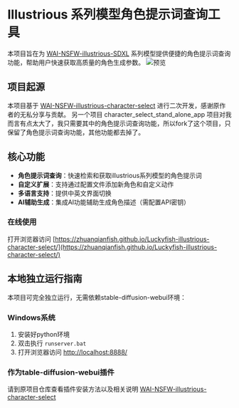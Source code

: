 # Illustrious 系列模型角色提示词查询工具

本项目旨在为 [WAI-NSFW-illustrious-SDXL](https://civitai.com/models/827184?modelVersionId=1183765) 系列模型提供便捷的角色提示词查询功能，帮助用户快速获取高质量的角色生成参数。
![预览](https://zhuanqianfish.github.io/Luckyfish-illustrious-character-select/web/1.jpg)

## 项目起源

本项目基于 [WAI-NSFW-illustrious-character-select](https://github.com/lanner0403/WAI-NSFW-illustrious-character-select) 进行二次开发，感谢原作者的无私分享与贡献。
另一个项目 character_select_stand_alone_app 项目对我而言有点太大了，我只需要其中的角色提示词查询功能，所以fork了这个项目，只保留了角色提示词查询功能，其他功能都去掉了。

## 核心功能

- **角色提示词查询**：快速检索和获取illustrious系列模型的角色提示词
- **自定义扩展**：支持通过配置文件添加新角色和自定义动作
- **多语言支持**：提供中英文界面切换
- **AI辅助生成**：集成AI功能辅助生成角色描述（需配置API密钥）



### 在线使用
打开浏览器访问 [https://zhuanqianfish.github.io/Luckyfish-illustrious-character-select/](https://zhuanqianfish.github.io/Luckyfish-illustrious-character-select/)

## 本地独立运行指南

本项目可完全独立运行，无需依赖stable-diffusion-webui环境：

### Windows系统
1. 安装好python环境
1. 双击执行 `runserver.bat`
2. 打开浏览器访问 [http://localhost:8888/](http://localhost:8888/)



### 作为table-diffusion-webui插件
请到原项目仓库查看插件安装方法以及相关说明
[WAI-NSFW-illustrious-character-select](https://github.com/lanner0403/WAI-NSFW-illustrious-character-select)